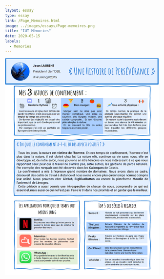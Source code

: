 ```yaml
---
layout: essay
type: essay
link: /Page_Memoires.html
image: ../images/essays/Page-memoires.png
title: "IUT Mémories"
date: 2020-05-15
labels:
  - Memories
---
```


<img class="ui fluid image" src="../images/essays/Page-memoires.png">
